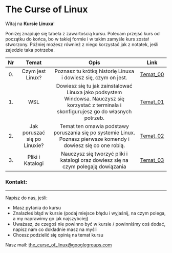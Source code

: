 # The Curse of Linux

Witaj na **Kursie Linuxa**!

Poniżej znajduje się tabela z zawartością kursu. Polecam przejść  kurs od  początku do końca, bo w takiej formie i w takim zamyśle kurs został stworzony. Później możesz również z niego korzystać jak z notatek, jeśli zajedzie taka potrzeba. 


|  Nr   |      Temat       |                              Opis                                      |                                     Link                                      |
| :---: | :--------------: | :-------------------------------------------------------------: | :---------------------------------------------------------------------------: |
|  0.   | Czym jest Linux? | Poznasz tu krótką historię Linuxa i dowiesz się, czym on jest. | [Temat_00](https://github.com/BioSoft23/The_Curse_of_Linux/tree/main/Temat_00) |
|  1.   |  WSL  | Dowiesz się tu jak zainstalować Linuxa jako podsystem Windowsa. Nauczysz się korzystać z terminala i skonfigurujesz go do własnych potrzeb. | [Temat_01](https://github.com/BioSoft23/The_Curse_of_Linux/tree/main/Temat_01) |
|  2.   |  Jak poruszać się po Linuxie?  | Temat ten omawia podstawy poruszania się po systemie Linux. Poznasz pierwsze komendy i dowiesz się co one robią. | [Temat_02](https://github.com/BioSoft23/The_Curse_of_Linux/tree/main/Temat_02) |
|  3.   |  Pliki i Katalogi  | Nauczysz się tworzyć pliki i katalogi oraz dowiesz się na czym polegają dowiązania | [Temat_03](https://github.com/BioSoft23/The_Curse_of_Linux/tree/main/Temat_03) |

### Kontakt:
---

Napisz do nas, jeśli:

- Masz pytania do kursu
- Znalazłeś błąd w kursie (podaj miejsce błędu i wyjaśnij, na czym polega, a my naprawimy go jak najszybciej)
- Uważasz, że czegoś nie powinno być w kursie / powinniśmy coś dodać, napisz nam co dokładnie masz na myśli
- Chcesz podzielić się opinią na temat kursu

Nasz mail: [the_curse_of_linux@googlegroups.com](mailto:the_curse_of_linux@googlegroups.com)

